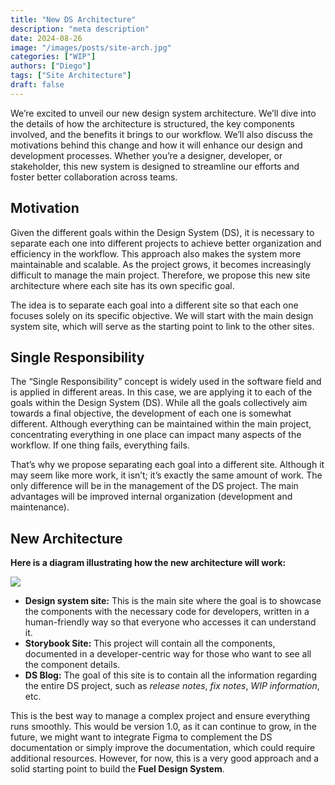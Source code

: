 ```yaml
---
title: "New DS Architecture"
description: "meta description"
date: 2024-08-26
image: "/images/posts/site-arch.jpg"
categories: ["WIP"]
authors: ["Diego"]
tags: ["Site Architecture"]
draft: false
---
```


We’re excited to unveil our new design system architecture. We’ll dive into the details of how the architecture is structured, the key components involved, and the benefits it brings to our workflow. We’ll also discuss the motivations behind this change and how it will enhance our design and development processes. Whether you’re a designer, developer, or stakeholder, this new system is designed to streamline our efforts and foster better collaboration across teams.

## Motivation

Given the different goals within the Design System (DS), it is necessary to separate each one into different projects to achieve better organization and efficiency in the workflow. This approach also makes the system more maintainable and scalable. As the project grows, it becomes increasingly difficult to manage the main project. Therefore, we propose this new site architecture where each site has its own specific goal.

The idea is to separate each goal into a different site so that each one focuses solely on its specific objective. We will start with the main design system site, which will serve as the starting point to link to the other sites.

## Single Responsibility

The “Single Responsibility” concept is widely used in the software field and is applied in different areas. In this case, we are applying it to each of the goals within the Design System (DS). While all the goals collectively aim towards a final objective, the development of each one is somewhat different. Although everything can be maintained within the main project, concentrating everything in one place can impact many aspects of the workflow. If one thing fails, everything fails.

That’s why we propose separating each goal into a different site. Although it may seem like more work, it isn’t; it’s exactly the same amount of work. The only difference will be in the management of the DS project. The main advantages will be improved internal organization (development and maintenance).

## New Architecture

**Here is a diagram illustrating how the new architecture will work:**

![](./images/posts/site-arch-1.jpg)

- **Design system site:** This is the main site where the goal is to showcase the components with the necessary code for developers, written in a human-friendly way so that everyone who accesses it can understand it.
- **Storybook Site:** This project will contain all the components, documented in a developer-centric way for those who want to see all the component details.
- **DS Blog:** The goal of this site is to contain all the information regarding the entire DS project, such as _release notes_, _fix notes_, _WIP information_, etc.

This is the best way to manage a complex project and ensure everything runs smoothly. This would be version 1.0, as it can continue to grow, in the future, we might want to integrate Figma to complement the DS documentation or simply improve the documentation, which could require additional resources. However, for now, this is a very good approach and a solid starting point to build the **Fuel Design System**.